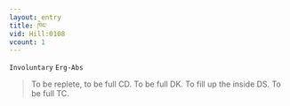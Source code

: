 ```yaml
---
layout: entry
title: ཁེང་
vid: Hill:0108
vcount: 1
---
```

`Involuntary` `Erg-Abs`
> To be replete, to be full CD\.
 To be full DK\.
 To fill up the inside DS\.
 To be full TC\.


